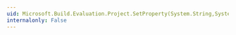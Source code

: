 ```yaml
---
uid: Microsoft.Build.Evaluation.Project.SetProperty(System.String,System.String)
internalonly: False
---
```

